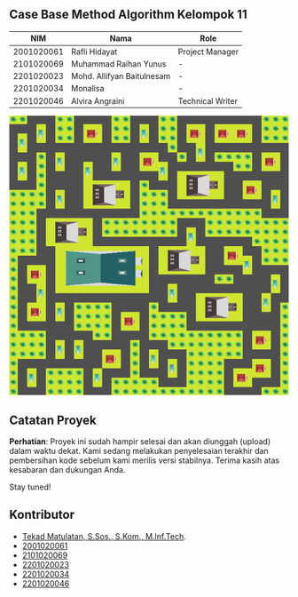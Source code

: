 ## Case Base Method Algorithm Kelompok 11

| NIM          | Nama                    | Role                  |
|--------------|-------------------------|-----------------------|
| 2001020061   | Rafli Hidayat           | Project Manager       |
| 2101020069   | Muhammad Raihan Yunus   | -                     |
| 2201020023   | Mohd. Allifyan Baitulnesam | -                   |
| 2201020034   | Monalisa                | -                     |
| 2201020046   | Alvira Angraini         | Technical Writer      |

![Logo](result.png)

## Catatan Proyek

**Perhatian**: Proyek ini sudah hampir selesai dan akan diunggah (upload) dalam waktu dekat. Kami sedang melakukan penyelesaian terakhir dan pembersihan kode sebelum kami merilis versi stabilnya. Terima kasih atas kesabaran dan dukungan Anda.

Stay tuned!

## Kontributor
- [Tekad Matulatan, S.Sos., S.Kom., M.Inf.Tech](https://github.com/Matulatan-Tekad).
- [2001020061](https://github.com/2001020061)
- [2101020069](https://github.com/2101020069)
- [2201020023](https://github.com/2201020023)
- [2201020034](https://github.com/2201020034)
- [2201020046](https://github.com/2201020046)
